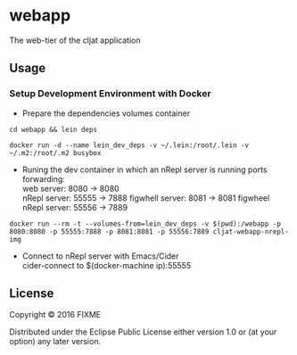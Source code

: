 # webapp

The web-tier of the cljat application

## Usage

### Setup Development Environment with Docker
* Prepare the dependencies volumes container  
```
cd webapp && lein deps
```	     
```	
docker run -d --name lein_dev_deps -v ~/.lein:/root/.lein -v ~/.m2:/root/.m2 busybox
```

* Runing the dev container in which an nRepl server is running
ports forwarding:     
	web server: 8080 -> 8080   
	nRepl server: 55555 -> 7888
  figwhell server: 8081 -> 8081
  figwheel nRepl server: 55556 -> 7889
```
docker run --rm -t --volumes-from=lein_dev_deps -v $(pwd):/webapp -p 8080:8080 -p 55555:7888 -p 8081:8081 -p 55556:7889 cljat-webapp-nrepl-img
``` 

* Connect to nRepl server with Emacs/Cider   
cider-connect to $(docker-machine ip):55555



## License

Copyright © 2016 FIXME

Distributed under the Eclipse Public License either version 1.0 or (at
your option) any later version.

